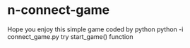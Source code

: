 # n-connect-game
Hope you enjoy this simple game coded by python 
python -i connect_game.py try start_game() function
